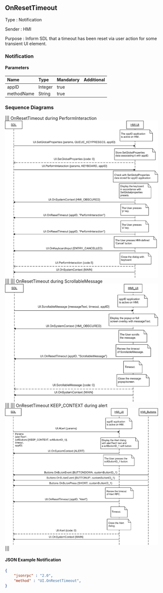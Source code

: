 ## OnResetTimeout

Type
: Notification

Sender
: HMI

Purpose
: Inform SDL that a timeout has been reset via user action for some transient UI element.

### Notification

#### Parameters

|Name|Type|Mandatory|Additional|
|:---|:---|:--------|:---------|
|appID|Integer|true||
|methodName|String|true||

### Sequence Diagrams
|||
OnResetTimeout during PerformInteraction
![OnResetTimeout](./assets/OnResetTimeoutPerformInteraction.png)
|||
|||
OnResetTimeout during ScrollableMessage
![OnResetTimeout](./assets/OnResetTimeoutScrollableMessage.png)
|||
|||
OnResetTimeout KEEP_CONTEXT during alert
![OnResetTimeout](./assets/OnResetTimeoutKeepContextAlert.png)
|||

#### JSON Example Notification
```json
{
	"jsonrpc" : "2.0",
	"method" : "UI.OnResetTimeout",
}
```
